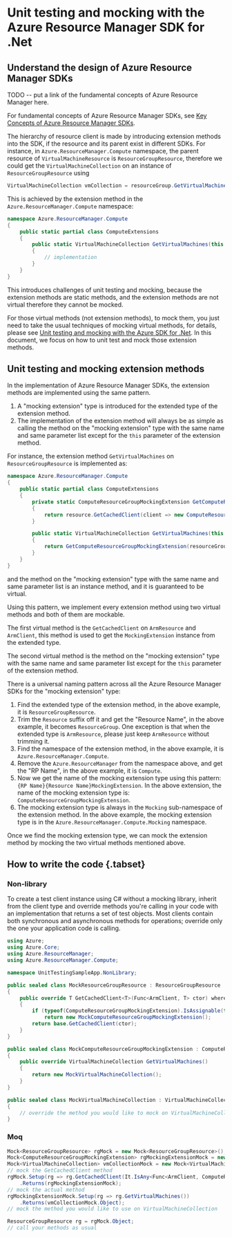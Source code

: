 # Unit testing and mocking with the Azure Resource Manager SDK for .Net

## Understand the design of Azure Resource Manager SDKs

TODO -- put a link of the fundamental concepts of Azure Resource Manager here.

For fundamental concepts of Azure Resource Manager SDKs, see [Key Concepts of Azure Resource Manager SDKs](https://github.com/Azure/azure-sdk-for-net/tree/main/sdk/resourcemanager/Azure.ResourceManager#key-concepts).

The hierarchy of resource client is made by introducing extension methods into the SDK, if the resource and its parent exist in different SDKs.
For instance, in `Azure.ResourceManager.Compute` namespace, the parent resource of `VirtualMachineResource` is `ResourceGroupResource`, therefore we could get the `VirtualMachineCollection` on an instance of `ResourceGroupResource` using
```csharp
VirtualMachineCollection vmCollection = resourceGroup.GetVirtualMachines();
```

This is achieved by the extension method in the `Azure.ResourceManager.Compute` namespace:
```csharp
namespace Azure.ResourceManager.Compute
{
    public static partial class ComputeExtensions
    {
        public static VirtualMachineCollection GetVirtualMachines(this ResourceGroupResource resourceGroup)
        {
            // implementation
        }
    }
}
```

This introduces challenges of unit testing and mocking, because the extension methods are static methods, and the extension methods are not virtual therefore they cannot be mocked.

For those virtual methods (not extension methods), to mock them, you just need to take the usual techniques of mocking virtual methods, for details, please see [Unit testing and mocking with the Azure SDK for .Net](https://learn.microsoft.com/en-us/dotnet/azure/sdk/unit-testing-mocking?tabs=csharp).
In this document, we focus on how to unit test and mock those extension methods.

## Unit testing and mocking extension methods

In the implementation of Azure Resource Manager SDKs, the extension methods are implemented using the same pattern.

1. A "mocking extension" type is introduced for the extended type of the extension method.
2. The implementation of the extension method will always be as simple as calling the method on the "mocking extension" type with the same name and same parameter list except for the `this` parameter of the extension method.

For instance, the extension method `GetVirtualMachines` on `ResourceGroupResource` is implemented as:
```csharp
namespace Azure.ResourceManager.Compute
{
    public static partial class ComputeExtensions
    {
        private static ComputeResourceGroupMockingExtension GetComputeResourceGroupMockingExtension(ArmResource resource)
        {
            return resource.GetCachedClient(client => new ComputeResourceGroupMockingExtension(client, resource.Id));
        }

        public static VirtualMachineCollection GetVirtualMachines(this ResourceGroupResource resourceGroup)
        {
            return GetComputeResourceGroupMockingExtension(resourceGroup).GetVirtualMachines();
        }
    }
}
```
and the method on the "mocking extension" type with the same name and same parameter list is an instance method, and it is guaranteed to be virtual.

Using this pattern, we implement every extension method using two virtual methods and both of them are mockable.

The first virtual method is the `GetCachedClient` on `ArmResource` and `ArmClient`, this method is used to get the `MockingExtension` instance from the extended type.

The second virtual method is the method on the "mocking extension" type with the same name and same parameter list except for the `this` parameter of the extension method.

There is a universal naming pattern across all the Azure Resource Manager SDKs for the "mocking extension" type:

1. Find the extended type of the extension method, in the above example, it is `ResourceGroupResource`.
2. Trim the `Resource` suffix off it and get the "Resource Name", in the above example, it becomes `ResourceGroup`. One exception is that when the extended type is `ArmResource`, please just keep `ArmResource` without trimming it.
3. Find the namespace of the extension method, in the above example, it is `Azure.ResourceManager.Compute`.
4. Remove the `Azure.ResourceManager` from the namespace above, and get the "RP Name", in the above example, it is `Compute`.
5. Now we get the name of the mocking extension type using this pattern: `{RP Name}{Resource Name}MockingExtension`. In the above extension, the name of the mocking extension type is: `ComputeResourceGroupMockingExtension`.
6. The mocking extension type is always in the `Mocking` sub-namespace of the extension method. In the above example, the mocking extension type is in the `Azure.ResourceManager.Compute.Mocking` namespace.

Once we find the mocking extension type, we can mock the extension method by mocking the two virtual methods mentioned above.

## How to write the code {.tabset}

### Non-library

To create a test client instance using C# without a mocking library, inherit from the client type and override methods you're calling in your code with an implementation that returns a set of test objects. Most clients contain both synchronous and asynchronous methods for operations; override only the one your application code is calling.

```csharp
using Azure;
using Azure.Core;
using Azure.ResourceManager;
using Azure.ResourceManager.Compute;

namespace UnitTestingSampleApp.NonLibrary;

public sealed class MockResourceGroupResource : ResourceGroupResource
{
    public override T GetCachedClient<T>(Func<ArmClient, T> ctor) where T : class
    {
        if (typeof(ComputeResourceGroupMockingExtension).IsAssignable(typeof(T)))
            return new MockComputeResourceGroupMockingExtension();
        return base.GetCachedClient(ctor);
    }
}

public sealed class MockComputeResourceGroupMockingExtension : ComputeResourceGroupMockingExtension
{
    public override VirtualMachineCollection GetVirtualMachines()
    {
        return new MockVirtualMachineCollection();
    }
}

public sealed class MockVirtualMachineCollection : VirtualMachineCollection
{
    // override the method you would like to mock on VirtualMachineCollection here
}
```

### Moq

```csharp
Mock<ResourceGroupResource> rgMock = new Mock<ResourceGroupResource>();
Mock<ComputeResourceGroupMockingExtension> rgMockingExtensionMock = new Mock<ComputeResourceGroupMockingExtension>();
Mock<VirtualMachineCollection> vmCollectionMock = new Mock<VirtualMachineCollection>();
// mock the GetCachedClient method
rgMock.Setup(rg => rg.GetCachedClient(It.IsAny<Func<ArmClient, ComputeResourceGroupMockingExtension>>()))
    .Returns(rgMockingExtensionMock);
// mock the actual method
rgMockingExtensionMock.Setup(rg => rg.GetVirtualMachines())
    .Returns(vmCollectionMock.Object);
// mock the method you would like to use on VirtualMachineCollection

ResourceGroupResource rg = rgMock.Object;
// call your methods as usual
```
